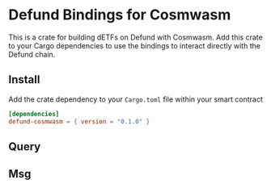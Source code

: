 # Defund Bindings for Cosmwasm

This is a crate for building dETFs on Defund with Cosmwasm. Add this crate to your Cargo dependencies to use the bindings to interact directly with the Defund chain.

## Install

Add the crate dependency to your `Cargo.toml` file within your smart contract
```toml
[dependencies]
defund-cosmwasm = { version = "0.1.0" }
```

## Query

## Msg